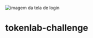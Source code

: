 ![imagem da tela de login](https://github.com/wendelsilva/tokenlab-challenge/blob/main/web/web-calendar/src/assets/login-screen.png?raw=true)
# tokenlab-challenge
